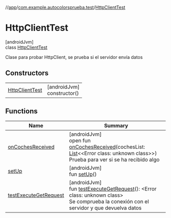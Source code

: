 //[app](../../../index.md)/[com.example.autocolorsprueba.test](../index.md)/[HttpClientTest](index.md)

# HttpClientTest

[androidJvm]\
class [HttpClientTest](index.md)

Clase para probar HttpClient, se prueba si el servidor envía datos

## Constructors

| | |
|---|---|
| [HttpClientTest](-http-client-test.md) | [androidJvm]<br>constructor() |

## Functions

| Name | Summary |
|---|---|
| [onCochesReceived](on-coches-received.md) | [androidJvm]<br>open fun [onCochesReceived](on-coches-received.md)(cochesList: [List](https://kotlinlang.org/api/latest/jvm/stdlib/kotlin.collections/-list/index.html)&lt;&lt;Error class: unknown class&gt;&gt;)<br>Prueba para ver si se ha recibido algo |
| [setUp](set-up.md) | [androidJvm]<br>fun [setUp](set-up.md)() |
| [testExecuteGetRequest](test-execute-get-request.md) | [androidJvm]<br>fun [testExecuteGetRequest](test-execute-get-request.md)(): &lt;Error class: unknown class&gt;<br>Se comprueba la conexión con el servidor y que devuelva datos |
